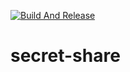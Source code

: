 [![Build And Release](https://github.com/c0deWranglr/secret-share/actions/workflows/build-and-release.yml/badge.svg)](https://github.com/c0deWranglr/secret-share/actions/workflows/build-and-release.yml)

# secret-share
